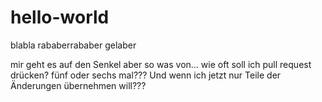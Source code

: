 # hello-world


blabla rababerrababer gelaber

mir geht es auf den Senkel
aber so was von... wie oft soll ich pull request drücken? fünf oder sechs mal??? Und wenn ich jetzt nur Teile der Änderungen übernehmen will???
